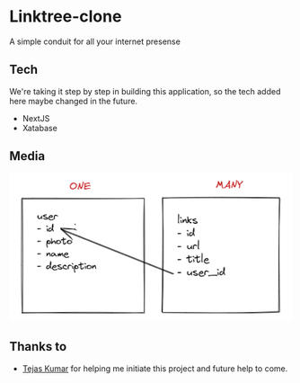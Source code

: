 # Linktree-clone

A simple conduit for all your internet presense

## Tech

We're taking it step by step in building this application, so the tech added here maybe changed in the future.

- NextJS
- Xatabase

## Media

![Database modles](./public/images/db-models.png)

## Thanks to

- [Tejas Kumar](https://github.com/tejasq) for helping me initiate this project and future help to come.
